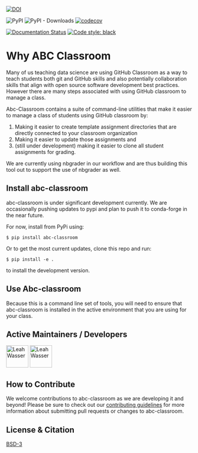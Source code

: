 

[![DOI](https://zenodo.org/badge/DOI/10.5281/zenodo.3539582.svg)](https://doi.org/10.5281/zenodo.3539582)


![PyPI](https://img.shields.io/pypi/v/abc-classroom.svg?color=purple&style=plastic)
![PyPI - Downloads](https://img.shields.io/pypi/dm/abc-classroom.svg?color=purple&label=pypi%20downloads&style=plastic)
[![codecov](https://codecov.io/gh/earthlab/abc-classroom/branch/master/graph/badge.svg)](https://codecov.io/gh/earthlab/abc-classroom)

[![Documentation Status](https://readthedocs.org/projects/abc-classroom/badge/?version=latest)](https://abc-classroom.readthedocs.io/en/latest/?badge=latest)
[![Code style: black](https://img.shields.io/badge/code%20style-black-000000.svg)](https://img.shields.io/badge/code%20style-black-000000.svg)

# Why ABC Classroom

Many of us teaching data science are using GitHub Classroom as a way to teach students
both git and GitHub skills and also potentially collaboration skills that align
with open source software development best practices. However there are many steps
associated with using GitHub classroom to manage a class.

Abc-Classroom contains a suite of command-line utilities that make it easier to
manage a class of students using GitHub classroom by:

1. Making it easier to create template assignment directories that are directly connected to your classroom organization
2. Making it easier to update those assignments and
3. (still under development) making it easier to clone all student assignments for grading.

We are currently using nbgrader in our workflow and are thus building this tool
out to support the use of nbgrader as well.

## Install abc-classroom

abc-classroom is under significant development currently. We are occasionally
pushing updates to pypi and plan to push it to conda-forge in the near future.

For now, install from PyPi using:

`$ pip install abc-classroom`

Or to get the most current updates, clone this repo and run:

`$ pip install -e . `

to install the development version.

## Use Abc-classroom
Because this is a command line set of tools, you will need to ensure that abc-classroom
is installed in the active environment that you are using for your class.

## Active Maintainers / Developers

<a title="Karen Cranston" href="https://www.github.com/kcranston"><img width="60" height="60" alt="Leah Wasser" class="pull-left" src="https://avatars.githubusercontent.com/u/312034?size=120" /></a>
<a title="Leah Wasser" href="https://www.github.com/lwasser"><img width="60" height="60" alt="Leah Wasser" class="pull-left" src="https://avatars.githubusercontent.com/u/7649194?size=120" /></a>

## How to Contribute

We welcome contributions to abc-classroom as we are developing it and beyond! Please be sure to check out our
[contributing guidelines](https://abc-classroom.readthedocs.io/en/latest/contributing.html)
for more information about submitting pull requests or changes to abc-classroom.

## License & Citation

[BSD-3](https://github.com/earthlab/abc-classroom/blob/master/LICENSE)
